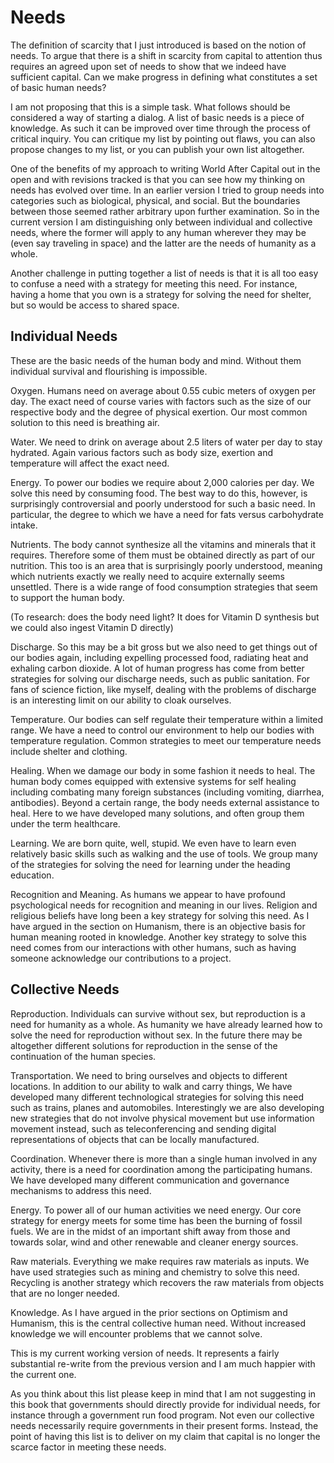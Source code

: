 # Needs

The definition of scarcity that I just introduced is based on the notion of needs. To argue that there is a shift in scarcity from capital to attention thus requires an agreed upon set of needs to show that we indeed have sufficient capital. Can we make progress in defining what constitutes a set of basic human needs?

I am not proposing that this is a simple task. What follows should be considered a way of starting a dialog. A list of basic needs is a piece of knowledge. As such it can be improved over time through the process of critical inquiry. You can critique my list by pointing out flaws, you can also propose changes to my list, or you can publish your own list altogether.

One of the benefits of my approach to writing World After Capital out in the open and with revisions tracked is that you can see how my thinking on needs has evolved over time. In an earlier version I tried to group needs into categories such as biological, physical, and social. But the boundaries between those seemed rather arbitrary upon further examination. So in the current version I am distinguishing only between individual and collective needs, where the former will apply to any human wherever they may be (even say traveling in space) and the latter are the needs of humanity as a whole.

Another challenge in putting together a list of needs is that it is all too easy to confuse a need with a strategy for meeting this need. For instance, having a home that you own is a strategy for solving the need for shelter, but so would be access to shared space. 


## Individual Needs

These are the basic needs of the human body and mind. Without them individual survival and flourishing is impossible.

Oxygen. Humans need on average about 0.55 cubic meters of oxygen per day. The exact need of course varies with factors such as the size of our respective body and the degree of physical exertion. Our most common solution to this need is breathing air.

Water. We need to drink on average about 2.5 liters of water per day to stay hydrated. Again various factors such as body size, exertion and temperature will affect the exact need.

Energy. To power our bodies we require about 2,000 calories per day. We solve this need by consuming food. The best way to do this, however, is surprisingly controversial and poorly understood for such a basic need. In particular, the degree to which we have a need for fats versus carbohydrate intake.

Nutrients. The body cannot synthesize all the vitamins and minerals that it requires. Therefore some of them must be obtained directly as part of our nutrition. This too is an area that is surprisingly poorly understood, meaning which nutrients exactly we really need to acquire externally seems unsettled. There is a wide range of food consumption strategies that seem to support the human body.

(To research: does the body need light? It does for Vitamin D synthesis but we could also ingest Vitamin D directly)

Discharge. So this may be a bit gross but we also need to get things out of our bodies again, including expelling processed food, radiating heat and exhaling carbon dioxide. A lot of human progress has come from better strategies for solving our discharge needs, such as public sanitation. For fans of science fiction, like myself, dealing with the problems of discharge is an interesting limit on our ability to cloak ourselves.

Temperature. Our bodies can self regulate their temperature within a limited range. We have a need to control our environment to help our bodies with temperature regulation. Common strategies to meet our temperature needs include shelter and clothing.

Healing. When we damage our body in some fashion it needs to heal. The human body comes equipped with extensive systems for self healing including combating many foreign substances (including vomiting, diarrhea, antibodies). Beyond a certain range, the body needs external assistance to heal. Here to we have developed many solutions, and often group them under the term healthcare.

Learning. We are born quite, well, stupid. We even have to learn even relatively basic skills such as walking and the use of tools. We group many of the strategies for solving the need for learning under the heading education. 

Recognition and Meaning. As humans we appear to have profound psychological needs for recognition and meaning in our lives. Religion and religious beliefs have long been a key strategy for solving this need. As I have argued in the section on Humanism, there is an objective basis for human meaning rooted in knowledge. Another key strategy to solve this need comes from our interactions with other humans, such as having someone acknowledge our contributions to a project. 


## Collective Needs

Reproduction. Individuals can survive without sex, but reproduction is a need for humanity as a whole. As humanity we have already learned how to solve the need for reproduction without sex. In the future there may be altogether different solutions for reproduction in the sense of the continuation of the human species.

Transportation. We need to bring ourselves and objects to different locations. In addition to our ability to walk and carry things, We have developed many different technological strategies for solving this need such as trains, planes and automobiles. Interestingly we are also developing new strategies that do not involve physical movement but use information movement instead, such as teleconferencing and sending digital representations of objects that can be locally manufactured.

Coordination. Whenever there is more than a single human involved in any activity, there is a need for coordination among the participating humans. We have developed many different communication and governance mechanisms to address this need.

Energy. To power all of our human activities we need energy. Our core strategy for energy meets for some time has been the burning of fossil fuels. We are in the midst of an important shift away from those and towards solar, wind and other renewable and cleaner energy sources. 

Raw materials. Everything we make requires raw materials as inputs. We have used strategies such as mining and chemistry to solve this need. Recycling is another strategy which recovers the raw materials from objects that are no longer needed.

Knowledge. As I have argued in the prior sections on Optimism and Humanism, this is the central collective human need. Without increased knowledge we will encounter problems that we cannot solve.


This is my current working version of needs. It represents a fairly substantial re-write from the previous version and I am much happier with the current one.

As you think about this list please keep in mind that I am not suggesting in this book that governments should directly provide for individual needs, for instance through a government run food program. Not even our collective needs necessarily require governments in their present forms. Instead, the point of having this list is to deliver on my claim that capital is no longer the scarce factor in meeting these needs.
